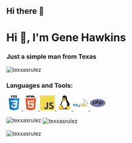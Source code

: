 ## Hi there 👋

<h1>Hi 👋, I'm Gene Hawkins</h1>
<h3>Just a simple man from Texas</h3>

<p align="left"> <img src="https://komarev.com/ghpvc/?username=texxasrulez&label=Profile%20views&color=0e75b6&style=flat" alt="texxasrulez" /> </p>

<h3 align="left">Languages and Tools:</h3>
<p align="left"> <a href="https://www.w3schools.com/css/" target="_blank" rel="noreferrer"> <img src="https://raw.githubusercontent.com/devicons/devicon/master/icons/css3/css3-original-wordmark.svg" alt="css3" width="40" height="40"/> </a> <a href="https://www.w3.org/html/" target="_blank" rel="noreferrer"> <img src="https://raw.githubusercontent.com/devicons/devicon/master/icons/html5/html5-original-wordmark.svg" alt="html5" width="40" height="40"/> </a> <a href="https://developer.mozilla.org/en-US/docs/Web/JavaScript" target="_blank" rel="noreferrer"> <img src="https://raw.githubusercontent.com/devicons/devicon/master/icons/javascript/javascript-original.svg" alt="javascript" width="40" height="40"/> </a> <a href="https://www.linux.org/" target="_blank" rel="noreferrer"> <img src="https://raw.githubusercontent.com/devicons/devicon/master/icons/linux/linux-original.svg" alt="linux" width="40" height="40"/> </a> <a href="https://www.mysql.com/" target="_blank" rel="noreferrer"> <img src="https://raw.githubusercontent.com/devicons/devicon/master/icons/mysql/mysql-original-wordmark.svg" alt="mysql" width="40" height="40"/> </a> <a href="https://www.php.net" target="_blank" rel="noreferrer"> <img src="https://raw.githubusercontent.com/devicons/devicon/master/icons/php/php-original.svg" alt="php" width="40" height="40"/> </a> </p>

<p><img align="left" src="https://github-readme-stats.vercel.app/api/top-langs?username=texxasrulez&show_icons=true&locale=en&layout=compact" alt="texxasrulez" /></p>

<p>&nbsp;<img align="center" src="https://github-readme-stats.vercel.app/api?username=texxasrulez&show_icons=true&locale=en" alt="texxasrulez" /></p>

<p><img align="center" src="https://github-readme-streak-stats.herokuapp.com/?user=texxasrulez&" alt="texxasrulez" /></p>
